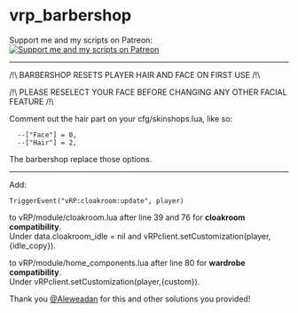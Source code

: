 # vrp_barbershop

Support me and my scripts on Patreon:  
[![Support me and my scripts on Patreon](http://i.imgur.com/dyePK6Q.png)](https://www.patreon.com/Sighmir)  
*******************************************************************************************************************************
/!\ BARBERSHOP RESETS PLAYER HAIR AND FACE ON FIRST USE /!\\

/!\ PLEASE RESELECT YOUR FACE BEFORE CHANGING ANY OTHER FACIAL FEATURE /!\\  

Comment out the hair part on your cfg/skinshops.lua, like so:
```
  --["Face"] = 0,
  --["Hair"] = 2,
```
The barbershop replace those options.
***
Add:
```
TriggerEvent("vRP:cloakroom:update", player)

```
to vRP/module/cloakroom.lua after line 39 and 76 for **cloakroom compatibility**.  
Under data.cloakroom_idle = nil and vRPclient.setCustomization(player,{idle_copy}).

to vRP/module/home_components.lua after line 80 for **wardrobe compatibility**.  
Under vRPclient.setCustomization(player,{custom}).

Thank you [@Aleweadan](https://github.com/Aleweadan) for this and other solutions you provided!

